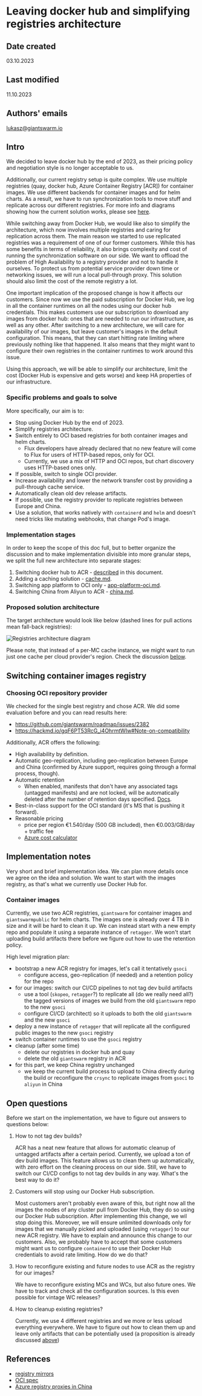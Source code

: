 # Leaving docker hub and simplifying registries architecture

## Date created

03.10.2023

## Last modified

11.10.2023

## Authors' emails

<lukasz@giantswarm.io>

## Intro

We decided to leave docker hub by the end of 2023, as their pricing policy and negotiation style is no longer acceptable
to us.

Additionally, our current registry setup is quite complex. We use multiple registries (quay, docker hub, Azure Container
Registry [ACR]) for container images. We use different backends for container images and for helm charts. As a result,
we have to run synchronization tools to move stuff and replicate across our different registries. For more info and
diagrams showing how the current solution works, please see
[here](https://handbook.giantswarm.io/docs/product/architecture-specs-adrs/specs/registry-mirror/#how-are-images-synchronised-between-registries).

While switching away from Docker Hub, we would like also to simplify the architecture, which now involves multiple registries and caring for replication across them. The main reason we started to use replicated registries was
a requirement of one of our former customers. While this has some benefits in terms of reliability, it also brings
complexity and cost of running
the synchronization software on our side. We want to offload the problem of High Availability to a registry provider and
not to handle it ourselves. To protect us from potential service provider down time or networking issues, we will run a
local pull-through proxy. This solution should also limit the cost of the remote registry a lot.

One important implication of the proposed change is how it affects our customers. Since now we use the paid subscription
for Docker Hub, we log in all the container runtimes on all the nodes using our docker hub credentials. This makes
customers use our subscription to download any images from docker hub: ones that are needed to run our infrastructure,
as well as any other. After switching to a new architecture, we will care for availability of our images, but leave
customer's images in the default configuration. This means, that they can start hitting rate limiting where previously
nothing like that happened. It also means that they might want to configure their own registries in the container
runtimes to work around this issue.

Using this approach, we will be able to simplify our architecture, limit the cost (Docker Hub is expensive and gets worse)
and keep HA properties of our infrastructure.

### Specific problems and goals to solve

More specifically, our aim is to:

- Stop using Docker Hub by the end of 2023.
- Simplify registries architecture.
- Switch entirely to OCI based registries for both container images and helm charts.
  - Flux developers have already declared that no new feature will come to Flux for users of HTTP-based repos, only for OCI.
  - Currently, we use a mix of HTTP and OCI repos, but chart discovery uses HTTP-based ones only.
- If possible, switch to single OCI provider.
- Increase availability and lower the network transfer cost by providing a pull-through cache service.
- Automatically clean old dev release artifacts.
- If possible, use the registry provider to replicate registries between Europe and China.
- Use a solution, that works natively with `containerd` and `helm` and doesn't need tricks like mutating webhooks,
  that change Pod's image.

### Implementation stages

In order to keep the scope of this doc full, but to better organize the discussion and to make implementation
divisible into more granular steps, we split the full new architecture into separate stages:

1. Switching docker hub to ACR - [described](#switching-container-images-registry) in this document.
1. Adding a caching solution - [cache.md](cache.md).
1. Switching app platform to OCI only - [app-platform-oci.md](app-platform-oci.md).
1. Switching China from Aliyun to ACR - [china.md](china.md).

### Proposed solution architecture

The target architecture would look like below (dashed lines for pull actions mean fall-back registries):

![Registries architecture diagram](./2023-10-registries.drawio.svg "Registries architecture")

Please note, that instead of a per-MC cache instance, we might want to run just one cache per cloud provider's region.
Check the discussion [below](#open-questions).

## Switching container images registry

### Choosing OCI repository provider

We checked for the single best registry and chose ACR. We did some evaluation before and you can read results here:

- <https://github.com/giantswarm/roadmap/issues/2382>
- <https://hackmd.io/gqF6PT53RcG_i4OhrmtWIw#Note-on-compatibility>

Additionally, ACR offers the following:

- High availability by definition.
- Automatic geo-replication, including geo-replication between Europe and China (confirmed by Azure support, requires
  going through a formal process, though).
- Automatic retention
  - When enabled, manifests that don't have any associated tags (untagged manifests) and are not locked, will be
    automatically deleted after the number of retention days specified. [Docs](https://learn.microsoft.com/en-us/azure/container-registry/container-registry-retention-policy).
- Best-in-class support for the OCI standard (it's MS that is pushing it forward).
- Reasonable pricing
  - price per region €1.540/day (500 GB included), then €0.003/GB/day + traffic fee
  - [Azure cost calculator](https://azure.microsoft.com/en-us/pricing/calculator/?service=container-registry)

## Implementation notes

Very short and brief implementation idea. We can plan more details once we agree on the idea and solution.
We want to start with the images registry, as that's what we currently use Docker Hub for.

### Container images

Currently, we use two ACR registries, `giantswarm` for container images and `giantswarmpublic` for helm charts.
The images one is already over 4 TB in size and it will be hard to clean it up. We can instead start with a new
empty repo and populate it using a separate instance of `retagger`. We won't start uploading build artifacts there
before we figure out how to use the retention policy.

High level migration plan:

- bootstrap a new ACR registry for images, let's call it tentatively `gsoci`
  - configure access, geo-replication (if needed) and a retention policy for the repo
- for our images: switch our CI/CD pipelines to not tag dev build artifacts
  - use a tool (`skopeo`, `retagger`?) to replicate all (do we really need all?) the tagged versions of images we build from the old `giantswarm` repo to the new `gsoci`
  - configure CI/CD (architect) so it uploads to both the old `giantswarm` and the new `gsoci`
- deploy a new instance of `retagger` that will replicate all the configured public images to the new `gsoci` registry
- switch container runtimes to use the `gsoci` registry
- cleanup (after some time)
  - delete our registries in docker hub and quay
  - delete the old `giantswarm` registry in ACR
- for this part, we keep China registry unchanged
  - we keep the current build process to upload to China directly during the build or reconfigure the `crsync`
     to replicate images from `gsoci` to `aliyun` in China

## Open questions

Before we start on the implementation, we have to figure out answers to questions below:

1. How to not tag dev builds?

   ACR has a neat new feature that allows for automatic cleanup of untagged artifacts after a certain period. Currently,
   we upload a ton of dev build images. This feature allows us to clean them up automatically, with zero effort on
   the cleaning process on our side. Still, we have to switch our CI/CD configs to not tag dev builds in any way. What's
   the best way to do it?

1. Customers will stop using our Docker Hub subscription.

   Most customers aren't probably even aware of this, but right now all the images the nodes of any cluster pull from
   Docker Hub, they do so using our Docker Hub subscription. After implementing this change, we wil stop doing this.
   Moreover, we will ensure unlimited downloads only for images that we manually picked and uploaded (using `retagger`)
   to our new ACR registry. We have to explain and announce this change to our customers. Also, we probably have to
   accept that some customers might want us to configure `containerd` to use their Docker Hub credentials to avoid
   rate limiting. How do we do that?

1. How to reconfigure existing and future nodes to use ACR as the registry for our images?

   We have to reconfigure existing MCs and WCs, but also future ones. We have to track and check all the configuration
   sources. Is this even possible for vintage WC releases?

1. How to cleanup existing registries?

   Currently, we use 4 different registries and we more or less upload everything everywhere. We have to figure out
   how to clean them up and leave only artifacts that can be potentially used (a proposition is already discussed
   [above](#implementation-notes))

## References

- [registry mirrors](https://handbook.giantswarm.io/docs/product/architecture-specs-adrs/specs/registry-mirror/)
- [OCI spec](https://github.com/opencontainers/distribution-spec)
- [Azure registry proxies in China](https://github.com/Azure/container-service-for-azure-china/blob/master/aks/README.md#2-container-registry)
